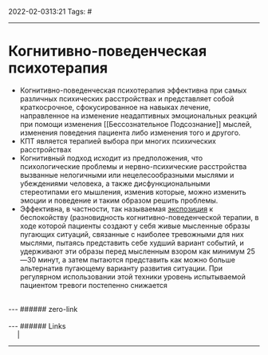 2022-02-0313:21
Tags: #

---
# Когнитивно-поведенческая психотерапия
- Когнитивно-поведенческая психотерапия эффективна при самых различных психических расстройствах и представляет собой краткосрочное, сфокусированное на навыках лечение, направленное на изменение неадаптивных эмоциональных реакций при помощи изменения [[Бессознательное Подсознание]] мыслей, изменения поведения пациента либо изменения того и другого.
- КПТ является терапией выбора при многих психических расстройствах
- Когнитивный подход исходит из предположения, что психологические проблемы и нервно-психические расстройства вызванные нелогичными или нецелесообразными мыслями и убеждениями человека, а также дисфункциональными стереотипами его мышления, изменив которые, можно изменить эмоции и поведение и таким образом решить проблемы.
- Эффективна, в частности, так называемая [экспозиция](https://ru.wikipedia.org/wiki/%D0%AD%D0%BA%D1%81%D0%BF%D0%BE%D0%B7%D0%B8%D1%86%D0%B8%D1%8F_(%D0%BF%D1%81%D0%B8%D1%85%D0%BE%D1%82%D0%B5%D1%80%D0%B0%D0%BF%D0%B8%D1%8F) "Экспозиция (психотерапия)") к беспокойству (разновидность когнитивно-поведенческой терапии, в ходе которой пациенты создают у себя живые мысленные образы пугающих ситуаций, связанные с наиболее тревожными для них мыслями, пытаясь представить себе худший вариант событий, и удерживают эти образы перед мысленным взором как минимум 25—30 минут, а затем пытаются представить как можно больше альтернатив пугающему варианту развития ситуации. При регулярном использовании этой техники уровень испытываемой пациентом тревоги постепенно снижается

</br>
---
###### zero-link </br>

</br>
---
###### Links </br>
 &emsp; | &emsp; 


---